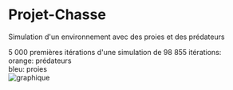 # Projet-Chasse
Simulation d'un environnement avec des proies et des prédateurs  


5 000 premières itérations d'une simulation de 98 855 itérations:  
orange: prédateurs  
bleu: proies  
![graphique](https://media.discordapp.net/attachments/785967439732670474/971541749644267560/proiespred25k.png?width=2417&height=386)
